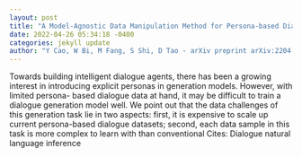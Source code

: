```yaml
--- 
layout: post 
title: "A Model-Agnostic Data Manipulation Method for Persona-based Dialogue Generation" 
date: 2022-04-26 05:34:18 -0400 
categories: jekyll update 
author: "Y Cao, W Bi, M Fang, S Shi, D Tao - arXiv preprint arXiv:2204.09867, 2022" 
--- 
```

Towards building intelligent dialogue agents, there has been a growing interest in introducing explicit personas in generation models. However, with limited persona- based dialogue data at hand, it may be difficult to train a dialogue generation model well. We point out that the data challenges of this generation task lie in two aspects: first, it is expensive to scale up current persona-based dialogue datasets; second, each data sample in this task is more complex to learn with than conventional Cites: Dialogue natural language inference